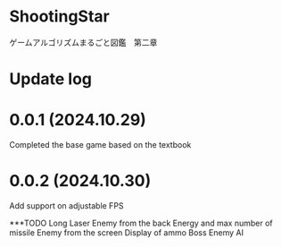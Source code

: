 # ShootingStar
ゲームアルゴリズムまるごと図鑑　第二章

# Update log

# 0.0.1 (2024.10.29)
Completed the base game based on the textbook

# 0.0.2 (2024.10.30)
Add support on adjustable FPS


***TODO
Long Laser
Enemy from the back
Energy and max number of missile
Enemy from the screen
Display of ammo
Boss
Enemy AI